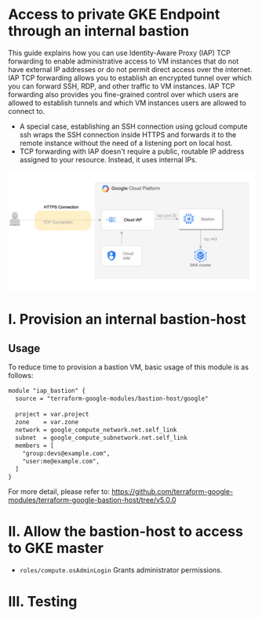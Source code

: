 # Access to private GKE Endpoint through an internal bastion

This guide explains how you can use Identity-Aware Proxy (IAP) TCP forwarding to enable administrative access to VM instances that do not have external IP addresses or do not permit direct access over the internet.
IAP TCP forwarding allows you to establish an encrypted tunnel over which you can forward SSH, RDP, and other traffic to VM instances. IAP TCP forwarding also provides you fine-grained control over which users are allowed to establish tunnels and which VM instances users are allowed to connect to.
* A special case, establishing an SSH connection using gcloud compute ssh wraps the SSH connection inside HTTPS and forwards it to the remote instance without the need of a listening port on local host.
* TCP forwarding with IAP doesn't require a public, routable IP address assigned to your resource. Instead, it uses internal IPs.

![Alt text](https://github.com/anhbuicsa/gcp-terraform/blob/master/gcp-iap-bastion/images/bastion.png?raw=true "Title")



# I. Provision an internal bastion-host

## Usage

To reduce time to provision a bastion VM, basic usage of this module is as follows:

```hcl
module "iap_bastion" {
  source = "terraform-google-modules/bastion-host/google"

  project = var.project
  zone    = var.zone
  network = google_compute_network.net.self_link
  subnet  = google_compute_subnetwork.net.self_link
  members = [
    "group:devs@example.com",
    "user:me@example.com",
  ]
}
```
For more detail, please refer to: https://github.com/terraform-google-modules/terraform-google-bastion-host/tree/v5.0.0


# II. Allow the bastion-host to access to GKE master
* `roles/compute.osAdminLogin` Grants administrator permissions.

# III. Testing
